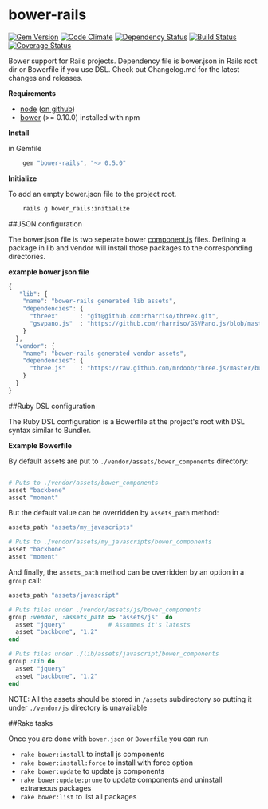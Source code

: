 bower-rails
===========

[![Gem Version](https://badge.fury.io/rb/bower-rails.png)](http://badge.fury.io/rb/bower-rails)
[![Code Climate](https://codeclimate.com/github/42dev/bower-rails.png)](https://codeclimate.com/github/42dev/bower-rails)
[![Dependency Status](https://gemnasium.com/SergeyKishenin/bower-rails.png)](https://gemnasium.com/SergeyKishenin/bower-rails)
[![Build Status](https://travis-ci.org/SergeyKishenin/bower-rails.png?branch=master)](https://travis-ci.org/SergeyKishenin/bower-rails)
[![Coverage Status](https://coveralls.io/repos/42dev/bower-rails/badge.png)](https://coveralls.io/r/42dev/bower-rails)

Bower support for Rails projects. Dependency file is bower.json in Rails root dir or Bowerfile if you use DSL.
Check out Changelog.md for the latest changes and releases.

**Requirements**

* [node](http://nodejs.org) ([on github](https://github.com/joyent/node))
* [bower](https://github.com/bower/bower) (>= 0.10.0) installed with npm

**Install**

in Gemfile

``` Ruby
	gem "bower-rails", "~> 0.5.0"
```

**Initialize**

To add an empty bower.json file to the project root.

``` Bash
	rails g bower_rails:initialize
```

##JSON configuration

The bower.json file is two seperate bower [component.js](https://github.com/twitter/bower#defining-a-package) files. Defining a package in lib and vendor will install those packages to the corresponding directories.

**example bower.json file**

``` javascript
{
   "lib": {
    "name": "bower-rails generated lib assets",
    "dependencies": {
      "threex"      : "git@github.com:rharriso/threex.git",
      "gsvpano.js"  : "https://github.com/rharriso/GSVPano.js/blob/master/src/GSVPano.js"
    }
  },
  "vendor": {
    "name": "bower-rails generated vendor assets",
    "dependencies": {
      "three.js"    : "https://raw.github.com/mrdoob/three.js/master/build/three.js"
    }
  }
}
```

##Ruby DSL configuration

The Ruby DSL configuration is a Bowerfile at the project's root with DSL syntax similar to Bundler. 

**Example Bowerfile**

By default assets are put to `./vendor/assets/bower_components` directory:

``` ruby

# Puts to ./vendor/assets/bower_components
asset "backbone"
asset "moment"
```

But the default value can be overridden by `assets_path` method:

``` ruby
assets_path "assets/my_javascripts"

# Puts to ./vendor/assets/my_javascripts/bower_components
asset "backbone"
asset "moment"
```

And finally, the `assets_path` method can be overridden by an option in a `group` call:

``` ruby
assets_path "assets/javascript"

# Puts files under ./vendor/assets/js/bower_components
group :vendor, :assets_path => "assets/js"  do
  asset "jquery"            # Assummes it's latests
  asset "backbone", "1.2"
end

# Puts files under ./lib/assets/javascript/bower_components
group :lib do
  asset "jquery"
  asset "backbone", "1.2"
end
```
NOTE: All the assets should be stored in `/assets` subdirectory so putting it under `./vendor/js` directory is unavailable

##Rake tasks

Once you are done with `bower.json` or `Bowerfile` you can run

* `rake bower:install` to install js components
* `rake bower:install:force` to install with force option
* `rake bower:update` to update js components
* `rake bower:update:prune` to update components and uninstall extraneous packages
* `rake bower:list` to list all packages
